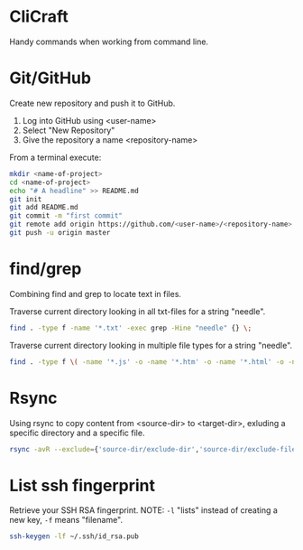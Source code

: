 # CliCraft
Handy commands when working from command line.

# Git/GitHub
Create new repository and push it to GitHub.

1. Log into GitHub using \<user-name\>
2. Select "New Repository" 
3. Give the repository a name \<repository-name\>

From a terminal execute:

```bash
mkdir <name-of-project>
cd <name-of-project>
echo "# A headline" >> README.md
git init
git add README.md
git commit -m "first commit"
git remote add origin https://github.com/<user-name>/<repository-name>.git
git push -u origin master
```

# find/grep
Combining find and grep to locate text in files.

Traverse current directory looking in all txt-files for a string "needle".

```bash
find . -type f -name '*.txt' -exec grep -Hine "needle" {} \;
```

Traverse current directory looking in multiple file types for a string "needle".

```bash
find . -type f \( -name '*.js' -o -name '*.htm' -o -name '*.html' -o -name '*.ejs' -o -name '*.json' \) -exec grep -Hine "needle" {} \;
```

# Rsync
Using rsync to copy content from \<source-dir\> to \<target-dir\>, exluding a specific directory and a specific file.

```bash
rsync -avR --exclude={'source-dir/exclude-dir','source-dir/exclude-file} source-dir target-dir
```
# List ssh fingerprint
Retrieve your SSH RSA fingerprint. NOTE: `-l` "lists" instead of creating a new key, `-f` means "filename".

```bash
ssh-keygen -lf ~/.ssh/id_rsa.pub 
```




